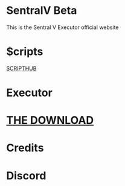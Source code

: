 
#  SentralV Beta
This is the Sentral V Executor official website
                              
#                                                       $cripts                             
<a href="https://sentralv.github.io/BigScripts/"> SCRIPTHUB </a>
                                                               
 #                                                     Executor
 
# <a href="https://cdn.discordapp.com/attachments/930119178306846730/933435559995670588/Sentral_V.zip"> THE DOWNLOAD </a>

# Credits

# Discord


